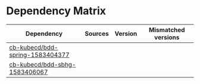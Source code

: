# Dependency Matrix

Dependency | Sources | Version | Mismatched versions
---------- | ------- | ------- | -------------------
[cb-kubecd/bdd-spring-1583404377](https://github.com/cb-kubecd/bdd-spring-1583404377.git) |  | []() | 
[cb-kubecd/bdd-sbhg-1583406067](https://github.com/cb-kubecd/bdd-sbhg-1583406067.git) |  | []() | 
